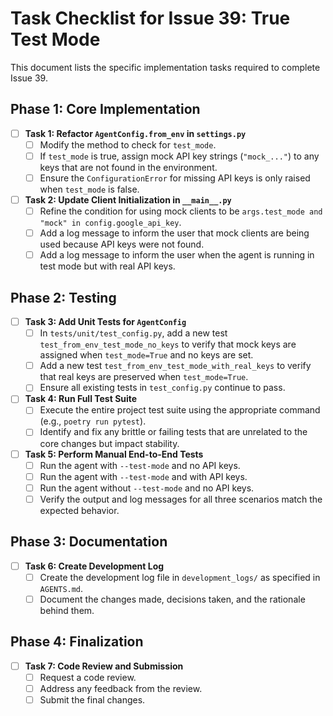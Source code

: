 # Task Checklist for Issue 39: True Test Mode

This document lists the specific implementation tasks required to complete Issue 39.

## Phase 1: Core Implementation

- [ ] **Task 1: Refactor `AgentConfig.from_env` in `settings.py`**
  - [ ] Modify the method to check for `test_mode`.
  - [ ] If `test_mode` is true, assign mock API key strings (`"mock_..."`) to any keys that are not found in the environment.
  - [ ] Ensure the `ConfigurationError` for missing API keys is only raised when `test_mode` is false.

- [ ] **Task 2: Update Client Initialization in `__main__.py`**
  - [ ] Refine the condition for using mock clients to be `args.test_mode and "mock" in config.google_api_key`.
  - [ ] Add a log message to inform the user that mock clients are being used because API keys were not found.
  - [ ] Add a log message to inform the user when the agent is running in test mode but with real API keys.

## Phase 2: Testing

- [ ] **Task 3: Add Unit Tests for `AgentConfig`**
  - [ ] In `tests/unit/test_config.py`, add a new test `test_from_env_test_mode_no_keys` to verify that mock keys are assigned when `test_mode=True` and no keys are set.
  - [ ] Add a new test `test_from_env_test_mode_with_real_keys` to verify that real keys are preserved when `test_mode=True`.
  - [ ] Ensure all existing tests in `test_config.py` continue to pass.

- [ ] **Task 4: Run Full Test Suite**
  - [ ] Execute the entire project test suite using the appropriate command (e.g., `poetry run pytest`).
  - [ ] Identify and fix any brittle or failing tests that are unrelated to the core changes but impact stability.

- [ ] **Task 5: Perform Manual End-to-End Tests**
  - [ ] Run the agent with `--test-mode` and no API keys.
  - [ ] Run the agent with `--test-mode` and with API keys.
  - [ ] Run the agent without `--test-mode` and no API keys.
  - [ ] Verify the output and log messages for all three scenarios match the expected behavior.

## Phase 3: Documentation

- [ ] **Task 6: Create Development Log**
  - [ ] Create the development log file in `development_logs/` as specified in `AGENTS.md`.
  - [ ] Document the changes made, decisions taken, and the rationale behind them.

## Phase 4: Finalization

- [ ] **Task 7: Code Review and Submission**
  - [ ] Request a code review.
  - [ ] Address any feedback from the review.
  - [ ] Submit the final changes.
